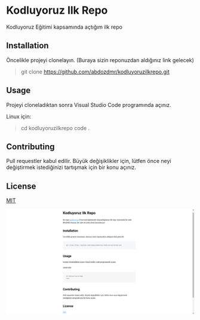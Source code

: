 # Kodluyoruz Ilk Repo
Kodluyoruz Eğitimi kapsamında açtığım ilk repo

## Installation
Öncelikle projeyi clonelayın. (Buraya sizin reponuzdan aldığınız link gelecek)
>git clone https://github.com/abdozdmr/kodluyoruzilkrepo.git

## Usage
Projeyi cloneladıktan sonra Visual Studio Code programında açınız.

Linux için:
>cd kodluyoruzilkrepo
code .

## Contributing
Pull requestler kabul edilir. Büyük değişiklikler için, lütfen önce neyi değiştirmek istediğinizi tartışmak için bir konu açınız.

## License
[MIT](https://choosealicense.com/licenses/mit/)

![proje resmi](https://raw.githubusercontent.com/Kodluyoruz/taskforce/main/git/odev1/figures/markdown.png)


